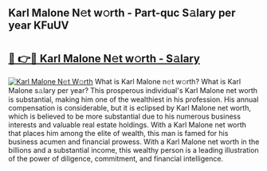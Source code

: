 ## Karl Malone N𝚎t w𝚘rth - Part-quc S𝚊lary per year KFuUV

# <h2><a href="http://gc05279.nevu.top/?p=Karl+Malone">🔗 👉🔴 Karl Malone N𝚎t w𝚘rth - S𝚊lary</a></h2>

[![Karl Malone N𝚎t W𝚘rth](https://i.imgur.com/Oavwk0R.jpeg)](http://gc05279.nevu.top/?p=Karl+Malone)
What is Karl Malone n𝚎t w𝚘rth? What is Karl Malone s𝚊lary per year?
This prosperous individual's Karl Malone net worth is substantial, making him one of the wealthiest in his profession. His annual compensation is considerable, but it is eclipsed by Karl Malone net worth, which is believed to be more substantial due to his numerous business interests and valuable real estate holdings. With a Karl Malone net worth that places him among the elite of wealth, this man is famed for his business acumen and financial prowess. With a Karl Malone net worth in the billions and a substantial income, this wealthy person is a leading illustration of the power of diligence, commitment, and financial intelligence.
